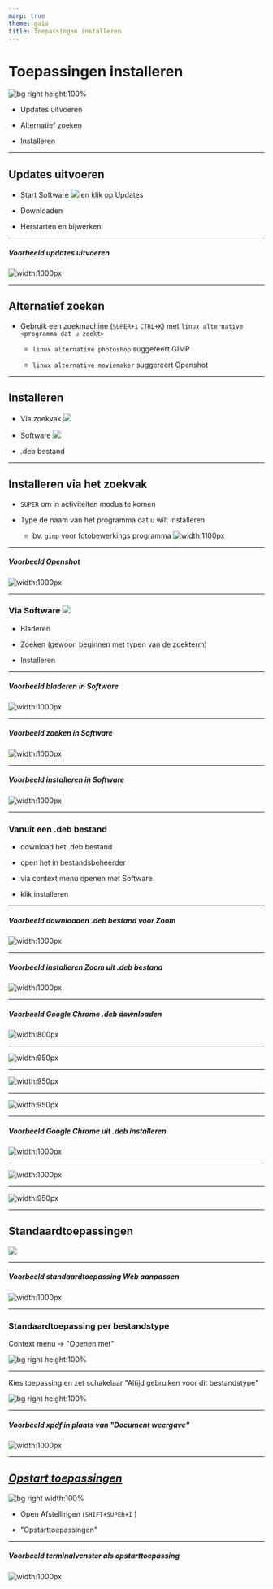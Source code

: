 ```yaml
---
marp: true
theme: gaia
title: Toepassingen installeren
---
```

# Toepassingen installeren
![bg right height:100%](img/software-geopend.png)

- Updates uitvoeren

- Alternatief zoeken

- Installeren

---
## Updates uitvoeren

- Start Software ![](img/software-icon.png) en klik op Updates

- Downloaden 

- Herstarten en bijwerken

---
##### Voorbeeld updates uitvoeren
![width:1000px](img/installeren-updates-uitvoeren.gif)

---
## Alternatief zoeken

- Gebruik een zoekmachine (```SUPER+1``` ```CTRL+K```) met ```linux alternative <programma dat u zoekt>```

    - ```linux alternative photoshop``` suggereert GIMP

    - ```linux alternative moviemaker``` suggereert Openshot
---
## Installeren 

- Via zoekvak ![](img/zoekvak.png)

- Software ![](img/software-icon.png)

- .deb bestand

---
## Installeren via het zoekvak

- ```SUPER``` om in activiteiten modus te komen

- Type de naam van het programma dat u wilt installeren

    - bv. ```gimp``` voor fotobewerkings programma ![width:1100px](img/installeren-zoekvak-gimp.png)

---
##### Voorbeeld Openshot 
![width:1000px](img/installeren-zoekvak-openshot.gif)

---
###  Via Software ![](img/software-icon.png)

- Bladeren

- Zoeken (gewoon beginnen met typen van de zoekterm)

- Installeren

---
##### Voorbeeld bladeren in Software

![width:1000px](img/installeren-software-bladeren.gif)

---
##### Voorbeeld zoeken in Software

![width:1000px](img/installeren-software-zoeken.gif)

---
##### Voorbeeld installeren in Software

![width:1000px](img/installeren-software-installeren.gif)

---
### Vanuit een .deb bestand

- download het .deb bestand

- open het in bestandsbeheerder

- via context menu openen met Software

- klik installeren

---
##### Voorbeeld downloaden .deb bestand voor Zoom

![width:1000px](img/installeren-deb-download-zoom.gif)

---
##### Voorbeeld installeren Zoom uit .deb bestand

![width:1000px](img/installeren-deb-zoom.gif)

---
##### Voorbeeld Google Chrome .deb downloaden

![width:800px](img/google-chrome-01-search-download.png)

---

![width:950px](img/google-chrome-02-google-search-download.png)

---

![width:950px](img/google-chrome-03-download-page.png)

---

![width:950px](img/google-chrome-04-choose-deb-or-rpm.png)

---
##### Voorbeeld Google Chrome uit .deb installeren

![width:1000px](img/google-chrome-05-deb-in-downloads.png)

---

![width:1000px](img/google-chrome-06-deb-in-software.png)

---

![width:950px](img/google-chrome-07-software-gereed.png)

---
## Standaardtoepassingen

![](img/standaardtoepassingen.png)

---
##### Voorbeeld standaardtoepassing Web aanpassen

![width:1000px](img/installeren-standaard-toepassing-browser.gif)

---
### Standaardtoepassing per bestandstype

Context menu -> "Openen met"

![bg right height:100%](img/bestanden-contextmenu-pdf-bestand.png)

---
Kies toepassing en zet schakelaar "Altijd gebruiken voor dit bestandstype"


![bg right height:100%](img/bestanden-dialoogvenster-openen-met.png)

---
##### Voorbeeld xpdf in plaats van "Document weergave"

![width:1000px](img/installeren-toepassing-per-type-pdf.gif)

---
##  [*Opstart toepassingen*](https://help.gnome.org/users/gnome-help/stable/shell-apps-auto-start.html.en)

![bg right width:100%](img/opstarttoepassingen.png)

- Open Afstellingen (```SHIFT+SUPER+I``` )

- "Opstarttoepassingen"

---
##### Voorbeeld terminalvenster als opstarttoepassing

![width:1000px](img/installeren-opstarttoepassing.gif)


